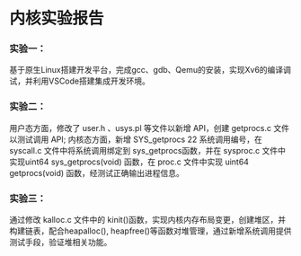 # 内核实验报告

### 实验一：
基于原生Linux搭建开发平台，完成gcc、gdb、Qemu的安装，实现Xv6的编译调试，并利用VSCode搭建集成开发环境。

### 实验二： 
用户态方面，修改了 user.h 、usys.pl 等文件以新增 API，创建 getprocs.c 文件以测试调用 API; 内核态方面，新增 SYS_getprocs 22 系统调用编号，在 syscall.c 文件中将系统调用绑定到 sys_getprocs函数，并在 sysproc.c 文件中实现uint64 sys_getprocs(void) 函数，在 proc.c 文件中实现 uint64 getprocs(void) 函数，经测试正确输出进程信息。

### 实验三：
通过修改 kalloc.c 文件中的 kinit()函数，实现内核内存布局变更，创建堆区，并构建链表，配合heapalloc(), heapfree()等函数对堆管理，通过新增系统调用提供测试手段，验证堆相关功能。
